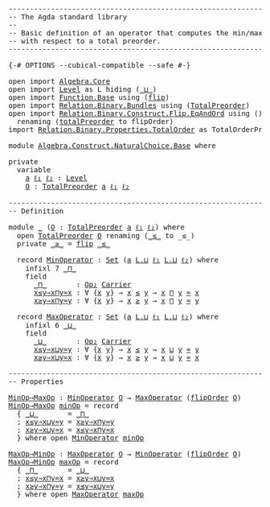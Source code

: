 <pre class="Agda"><a id="1" class="Comment">------------------------------------------------------------------------</a>
<a id="74" class="Comment">-- The Agda standard library</a>
<a id="103" class="Comment">--</a>
<a id="106" class="Comment">-- Basic definition of an operator that computes the min/max value</a>
<a id="173" class="Comment">-- with respect to a total preorder.</a>
<a id="210" class="Comment">------------------------------------------------------------------------</a>

<a id="284" class="Symbol">{-#</a> <a id="288" class="Keyword">OPTIONS</a> <a id="296" class="Pragma">--cubical-compatible</a> <a id="317" class="Pragma">--safe</a> <a id="324" class="Symbol">#-}</a>

<a id="329" class="Keyword">open</a> <a id="334" class="Keyword">import</a> <a id="341" href="Algebra.Core.html" class="Module">Algebra.Core</a>
<a id="354" class="Keyword">open</a> <a id="359" class="Keyword">import</a> <a id="366" href="Level.html" class="Module">Level</a> <a id="372" class="Symbol">as</a> <a id="375" class="Module">L</a> <a id="377" class="Keyword">hiding</a> <a id="384" class="Symbol">(</a><a id="385" href="Agda.Primitive.html#961" class="Primitive Operator">_⊔_</a><a id="388" class="Symbol">)</a>
<a id="390" class="Keyword">open</a> <a id="395" class="Keyword">import</a> <a id="402" href="Function.Base.html" class="Module">Function.Base</a> <a id="416" class="Keyword">using</a> <a id="422" class="Symbol">(</a><a id="423" href="Function.Base.html#1638" class="Function">flip</a><a id="427" class="Symbol">)</a>
<a id="429" class="Keyword">open</a> <a id="434" class="Keyword">import</a> <a id="441" href="Relation.Binary.Bundles.html" class="Module">Relation.Binary.Bundles</a> <a id="465" class="Keyword">using</a> <a id="471" class="Symbol">(</a><a id="472" href="Relation.Binary.Bundles.html#2857" class="Record">TotalPreorder</a><a id="485" class="Symbol">)</a>
<a id="487" class="Keyword">open</a> <a id="492" class="Keyword">import</a> <a id="499" href="Relation.Binary.Construct.Flip.EqAndOrd.html" class="Module">Relation.Binary.Construct.Flip.EqAndOrd</a> <a id="539" class="Keyword">using</a> <a id="545" class="Symbol">()</a>
  <a id="550" class="Keyword">renaming</a> <a id="559" class="Symbol">(</a><a id="560" href="Relation.Binary.Construct.Flip.EqAndOrd.html#5603" class="Function">totalPreorder</a> <a id="574" class="Symbol">to</a> <a id="577" class="Function">flipOrder</a><a id="586" class="Symbol">)</a>
<a id="588" class="Keyword">import</a> <a id="595" href="Relation.Binary.Properties.TotalOrder.html" class="Module">Relation.Binary.Properties.TotalOrder</a> <a id="633" class="Symbol">as</a> <a id="636" class="Module">TotalOrderProperties</a>

<a id="658" class="Keyword">module</a> <a id="665" href="Algebra.Construct.NaturalChoice.Base.html" class="Module">Algebra.Construct.NaturalChoice.Base</a> <a id="702" class="Keyword">where</a>

<a id="709" class="Keyword">private</a>
  <a id="719" class="Keyword">variable</a>
    <a id="732" href="Algebra.Construct.NaturalChoice.Base.html#732" class="Generalizable">a</a> <a id="734" href="Algebra.Construct.NaturalChoice.Base.html#734" class="Generalizable">ℓ₁</a> <a id="737" href="Algebra.Construct.NaturalChoice.Base.html#737" class="Generalizable">ℓ₂</a> <a id="740" class="Symbol">:</a> <a id="742" href="Agda.Primitive.html#742" class="Postulate">Level</a>
    <a id="752" href="Algebra.Construct.NaturalChoice.Base.html#752" class="Generalizable">O</a> <a id="754" class="Symbol">:</a> <a id="756" href="Relation.Binary.Bundles.html#2857" class="Record">TotalPreorder</a> <a id="770" href="Algebra.Construct.NaturalChoice.Base.html#732" class="Generalizable">a</a> <a id="772" href="Algebra.Construct.NaturalChoice.Base.html#734" class="Generalizable">ℓ₁</a> <a id="775" href="Algebra.Construct.NaturalChoice.Base.html#737" class="Generalizable">ℓ₂</a>

<a id="779" class="Comment">------------------------------------------------------------------------</a>
<a id="852" class="Comment">-- Definition</a>

<a id="867" class="Keyword">module</a> <a id="874" href="Algebra.Construct.NaturalChoice.Base.html#874" class="Module">_</a> <a id="876" class="Symbol">(</a><a id="877" href="Algebra.Construct.NaturalChoice.Base.html#877" class="Bound">O</a> <a id="879" class="Symbol">:</a> <a id="881" href="Relation.Binary.Bundles.html#2857" class="Record">TotalPreorder</a> <a id="895" href="Algebra.Construct.NaturalChoice.Base.html#732" class="Generalizable">a</a> <a id="897" href="Algebra.Construct.NaturalChoice.Base.html#734" class="Generalizable">ℓ₁</a> <a id="900" href="Algebra.Construct.NaturalChoice.Base.html#737" class="Generalizable">ℓ₂</a><a id="902" class="Symbol">)</a> <a id="904" class="Keyword">where</a>
  <a id="912" class="Keyword">open</a> <a id="917" href="Relation.Binary.Bundles.html#2857" class="Module">TotalPreorder</a> <a id="931" href="Algebra.Construct.NaturalChoice.Base.html#877" class="Bound">O</a> <a id="933" class="Keyword">renaming</a> <a id="942" class="Symbol">(</a><a id="943" href="Relation.Binary.Bundles.html#3035" class="Field Operator">_≲_</a> <a id="947" class="Symbol">to</a> <a id="950" class="Field Operator">_≤_</a><a id="953" class="Symbol">)</a>
  <a id="957" class="Keyword">private</a> <a id="965" href="Algebra.Construct.NaturalChoice.Base.html#965" class="Function Operator">_≥_</a> <a id="969" class="Symbol">=</a> <a id="971" href="Function.Base.html#1638" class="Function">flip</a> <a id="976" href="Algebra.Construct.NaturalChoice.Base.html#950" class="Field Operator">_≤_</a>

  <a id="983" class="Keyword">record</a> <a id="990" href="Algebra.Construct.NaturalChoice.Base.html#990" class="Record">MinOperator</a> <a id="1002" class="Symbol">:</a> <a id="1004" href="Agda.Primitive.html#388" class="Primitive">Set</a> <a id="1008" class="Symbol">(</a><a id="1009" href="Algebra.Construct.NaturalChoice.Base.html#895" class="Bound">a</a> <a id="1011" href="Agda.Primitive.html#961" class="Primitive Operator">L.⊔</a> <a id="1015" href="Algebra.Construct.NaturalChoice.Base.html#897" class="Bound">ℓ₁</a> <a id="1018" href="Agda.Primitive.html#961" class="Primitive Operator">L.⊔</a> <a id="1022" href="Algebra.Construct.NaturalChoice.Base.html#900" class="Bound">ℓ₂</a><a id="1024" class="Symbol">)</a> <a id="1026" class="Keyword">where</a>
    <a id="1036" class="Keyword">infixl</a> <a id="1043" class="Number">7</a> <a id="1045" href="Algebra.Construct.NaturalChoice.Base.html#1065" class="Field Operator">_⊓_</a>
    <a id="1053" class="Keyword">field</a>
      <a id="1065" href="Algebra.Construct.NaturalChoice.Base.html#1065" class="Field Operator">_⊓_</a>       <a id="1075" class="Symbol">:</a> <a id="1077" href="Algebra.Core.html#527" class="Function">Op₂</a> <a id="1081" href="Relation.Binary.Bundles.html#2941" class="Field">Carrier</a>
      <a id="1095" href="Algebra.Construct.NaturalChoice.Base.html#1095" class="Field">x≤y⇒x⊓y≈x</a> <a id="1105" class="Symbol">:</a> <a id="1107" class="Symbol">∀</a> <a id="1109" class="Symbol">{</a><a id="1110" href="Algebra.Construct.NaturalChoice.Base.html#1110" class="Bound">x</a> <a id="1112" href="Algebra.Construct.NaturalChoice.Base.html#1112" class="Bound">y</a><a id="1113" class="Symbol">}</a> <a id="1115" class="Symbol">→</a> <a id="1117" href="Algebra.Construct.NaturalChoice.Base.html#1110" class="Bound">x</a> <a id="1119" href="Algebra.Construct.NaturalChoice.Base.html#950" class="Field Operator">≤</a> <a id="1121" href="Algebra.Construct.NaturalChoice.Base.html#1112" class="Bound">y</a> <a id="1123" class="Symbol">→</a> <a id="1125" href="Algebra.Construct.NaturalChoice.Base.html#1110" class="Bound">x</a> <a id="1127" href="Algebra.Construct.NaturalChoice.Base.html#1065" class="Field Operator">⊓</a> <a id="1129" href="Algebra.Construct.NaturalChoice.Base.html#1112" class="Bound">y</a> <a id="1131" href="Relation.Binary.Bundles.html#2969" class="Field Operator">≈</a> <a id="1133" href="Algebra.Construct.NaturalChoice.Base.html#1110" class="Bound">x</a>
      <a id="1141" href="Algebra.Construct.NaturalChoice.Base.html#1141" class="Field">x≥y⇒x⊓y≈y</a> <a id="1151" class="Symbol">:</a> <a id="1153" class="Symbol">∀</a> <a id="1155" class="Symbol">{</a><a id="1156" href="Algebra.Construct.NaturalChoice.Base.html#1156" class="Bound">x</a> <a id="1158" href="Algebra.Construct.NaturalChoice.Base.html#1158" class="Bound">y</a><a id="1159" class="Symbol">}</a> <a id="1161" class="Symbol">→</a> <a id="1163" href="Algebra.Construct.NaturalChoice.Base.html#1156" class="Bound">x</a> <a id="1165" href="Algebra.Construct.NaturalChoice.Base.html#965" class="Function Operator">≥</a> <a id="1167" href="Algebra.Construct.NaturalChoice.Base.html#1158" class="Bound">y</a> <a id="1169" class="Symbol">→</a> <a id="1171" href="Algebra.Construct.NaturalChoice.Base.html#1156" class="Bound">x</a> <a id="1173" href="Algebra.Construct.NaturalChoice.Base.html#1065" class="Field Operator">⊓</a> <a id="1175" href="Algebra.Construct.NaturalChoice.Base.html#1158" class="Bound">y</a> <a id="1177" href="Relation.Binary.Bundles.html#2969" class="Field Operator">≈</a> <a id="1179" href="Algebra.Construct.NaturalChoice.Base.html#1158" class="Bound">y</a>

  <a id="1184" class="Keyword">record</a> <a id="1191" href="Algebra.Construct.NaturalChoice.Base.html#1191" class="Record">MaxOperator</a> <a id="1203" class="Symbol">:</a> <a id="1205" href="Agda.Primitive.html#388" class="Primitive">Set</a> <a id="1209" class="Symbol">(</a><a id="1210" href="Algebra.Construct.NaturalChoice.Base.html#895" class="Bound">a</a> <a id="1212" href="Agda.Primitive.html#961" class="Primitive Operator">L.⊔</a> <a id="1216" href="Algebra.Construct.NaturalChoice.Base.html#897" class="Bound">ℓ₁</a> <a id="1219" href="Agda.Primitive.html#961" class="Primitive Operator">L.⊔</a> <a id="1223" href="Algebra.Construct.NaturalChoice.Base.html#900" class="Bound">ℓ₂</a><a id="1225" class="Symbol">)</a> <a id="1227" class="Keyword">where</a>
    <a id="1237" class="Keyword">infixl</a> <a id="1244" class="Number">6</a> <a id="1246" href="Algebra.Construct.NaturalChoice.Base.html#1266" class="Field Operator">_⊔_</a>
    <a id="1254" class="Keyword">field</a>
      <a id="1266" href="Algebra.Construct.NaturalChoice.Base.html#1266" class="Field Operator">_⊔_</a>       <a id="1276" class="Symbol">:</a> <a id="1278" href="Algebra.Core.html#527" class="Function">Op₂</a> <a id="1282" href="Relation.Binary.Bundles.html#2941" class="Field">Carrier</a>
      <a id="1296" href="Algebra.Construct.NaturalChoice.Base.html#1296" class="Field">x≤y⇒x⊔y≈y</a> <a id="1306" class="Symbol">:</a> <a id="1308" class="Symbol">∀</a> <a id="1310" class="Symbol">{</a><a id="1311" href="Algebra.Construct.NaturalChoice.Base.html#1311" class="Bound">x</a> <a id="1313" href="Algebra.Construct.NaturalChoice.Base.html#1313" class="Bound">y</a><a id="1314" class="Symbol">}</a> <a id="1316" class="Symbol">→</a> <a id="1318" href="Algebra.Construct.NaturalChoice.Base.html#1311" class="Bound">x</a> <a id="1320" href="Algebra.Construct.NaturalChoice.Base.html#950" class="Field Operator">≤</a> <a id="1322" href="Algebra.Construct.NaturalChoice.Base.html#1313" class="Bound">y</a> <a id="1324" class="Symbol">→</a> <a id="1326" href="Algebra.Construct.NaturalChoice.Base.html#1311" class="Bound">x</a> <a id="1328" href="Algebra.Construct.NaturalChoice.Base.html#1266" class="Field Operator">⊔</a> <a id="1330" href="Algebra.Construct.NaturalChoice.Base.html#1313" class="Bound">y</a> <a id="1332" href="Relation.Binary.Bundles.html#2969" class="Field Operator">≈</a> <a id="1334" href="Algebra.Construct.NaturalChoice.Base.html#1313" class="Bound">y</a>
      <a id="1342" href="Algebra.Construct.NaturalChoice.Base.html#1342" class="Field">x≥y⇒x⊔y≈x</a> <a id="1352" class="Symbol">:</a> <a id="1354" class="Symbol">∀</a> <a id="1356" class="Symbol">{</a><a id="1357" href="Algebra.Construct.NaturalChoice.Base.html#1357" class="Bound">x</a> <a id="1359" href="Algebra.Construct.NaturalChoice.Base.html#1359" class="Bound">y</a><a id="1360" class="Symbol">}</a> <a id="1362" class="Symbol">→</a> <a id="1364" href="Algebra.Construct.NaturalChoice.Base.html#1357" class="Bound">x</a> <a id="1366" href="Algebra.Construct.NaturalChoice.Base.html#965" class="Function Operator">≥</a> <a id="1368" href="Algebra.Construct.NaturalChoice.Base.html#1359" class="Bound">y</a> <a id="1370" class="Symbol">→</a> <a id="1372" href="Algebra.Construct.NaturalChoice.Base.html#1357" class="Bound">x</a> <a id="1374" href="Algebra.Construct.NaturalChoice.Base.html#1266" class="Field Operator">⊔</a> <a id="1376" href="Algebra.Construct.NaturalChoice.Base.html#1359" class="Bound">y</a> <a id="1378" href="Relation.Binary.Bundles.html#2969" class="Field Operator">≈</a> <a id="1380" href="Algebra.Construct.NaturalChoice.Base.html#1357" class="Bound">x</a>

<a id="1383" class="Comment">------------------------------------------------------------------------</a>
<a id="1456" class="Comment">-- Properties</a>

<a id="MinOp⇒MaxOp"></a><a id="1471" href="Algebra.Construct.NaturalChoice.Base.html#1471" class="Function">MinOp⇒MaxOp</a> <a id="1483" class="Symbol">:</a> <a id="1485" href="Algebra.Construct.NaturalChoice.Base.html#990" class="Record">MinOperator</a> <a id="1497" href="Algebra.Construct.NaturalChoice.Base.html#752" class="Generalizable">O</a> <a id="1499" class="Symbol">→</a> <a id="1501" href="Algebra.Construct.NaturalChoice.Base.html#1191" class="Record">MaxOperator</a> <a id="1513" class="Symbol">(</a><a id="1514" href="Algebra.Construct.NaturalChoice.Base.html#577" class="Function">flipOrder</a> <a id="1524" href="Algebra.Construct.NaturalChoice.Base.html#752" class="Generalizable">O</a><a id="1525" class="Symbol">)</a>
<a id="1527" href="Algebra.Construct.NaturalChoice.Base.html#1471" class="Function">MinOp⇒MaxOp</a> <a id="1539" href="Algebra.Construct.NaturalChoice.Base.html#1539" class="Bound">minOp</a> <a id="1545" class="Symbol">=</a> <a id="1547" class="Keyword">record</a>
  <a id="1556" class="Symbol">{</a> <a id="1558" href="Algebra.Construct.NaturalChoice.Base.html#1266" class="Field Operator">_⊔_</a>       <a id="1568" class="Symbol">=</a> <a id="1570" href="Algebra.Construct.NaturalChoice.Base.html#1065" class="Field Operator">_⊓_</a>
  <a id="1576" class="Symbol">;</a> <a id="1578" href="Algebra.Construct.NaturalChoice.Base.html#1296" class="Field">x≤y⇒x⊔y≈y</a> <a id="1588" class="Symbol">=</a> <a id="1590" href="Algebra.Construct.NaturalChoice.Base.html#1141" class="Field">x≥y⇒x⊓y≈y</a>
  <a id="1602" class="Symbol">;</a> <a id="1604" href="Algebra.Construct.NaturalChoice.Base.html#1342" class="Field">x≥y⇒x⊔y≈x</a> <a id="1614" class="Symbol">=</a> <a id="1616" href="Algebra.Construct.NaturalChoice.Base.html#1095" class="Field">x≤y⇒x⊓y≈x</a>
  <a id="1628" class="Symbol">}</a> <a id="1630" class="Keyword">where</a> <a id="1636" class="Keyword">open</a> <a id="1641" href="Algebra.Construct.NaturalChoice.Base.html#990" class="Module">MinOperator</a> <a id="1653" href="Algebra.Construct.NaturalChoice.Base.html#1539" class="Bound">minOp</a>

<a id="MaxOp⇒MinOp"></a><a id="1660" href="Algebra.Construct.NaturalChoice.Base.html#1660" class="Function">MaxOp⇒MinOp</a> <a id="1672" class="Symbol">:</a> <a id="1674" href="Algebra.Construct.NaturalChoice.Base.html#1191" class="Record">MaxOperator</a> <a id="1686" href="Algebra.Construct.NaturalChoice.Base.html#752" class="Generalizable">O</a> <a id="1688" class="Symbol">→</a> <a id="1690" href="Algebra.Construct.NaturalChoice.Base.html#990" class="Record">MinOperator</a> <a id="1702" class="Symbol">(</a><a id="1703" href="Algebra.Construct.NaturalChoice.Base.html#577" class="Function">flipOrder</a> <a id="1713" href="Algebra.Construct.NaturalChoice.Base.html#752" class="Generalizable">O</a><a id="1714" class="Symbol">)</a>
<a id="1716" href="Algebra.Construct.NaturalChoice.Base.html#1660" class="Function">MaxOp⇒MinOp</a> <a id="1728" href="Algebra.Construct.NaturalChoice.Base.html#1728" class="Bound">maxOp</a> <a id="1734" class="Symbol">=</a> <a id="1736" class="Keyword">record</a>
  <a id="1745" class="Symbol">{</a> <a id="1747" href="Algebra.Construct.NaturalChoice.Base.html#1065" class="Field Operator">_⊓_</a>       <a id="1757" class="Symbol">=</a> <a id="1759" href="Algebra.Construct.NaturalChoice.Base.html#1266" class="Field Operator">_⊔_</a>
  <a id="1765" class="Symbol">;</a> <a id="1767" href="Algebra.Construct.NaturalChoice.Base.html#1095" class="Field">x≤y⇒x⊓y≈x</a> <a id="1777" class="Symbol">=</a> <a id="1779" href="Algebra.Construct.NaturalChoice.Base.html#1342" class="Field">x≥y⇒x⊔y≈x</a>
  <a id="1791" class="Symbol">;</a> <a id="1793" href="Algebra.Construct.NaturalChoice.Base.html#1141" class="Field">x≥y⇒x⊓y≈y</a> <a id="1803" class="Symbol">=</a> <a id="1805" href="Algebra.Construct.NaturalChoice.Base.html#1296" class="Field">x≤y⇒x⊔y≈y</a>
  <a id="1817" class="Symbol">}</a> <a id="1819" class="Keyword">where</a> <a id="1825" class="Keyword">open</a> <a id="1830" href="Algebra.Construct.NaturalChoice.Base.html#1191" class="Module">MaxOperator</a> <a id="1842" href="Algebra.Construct.NaturalChoice.Base.html#1728" class="Bound">maxOp</a>
</pre>